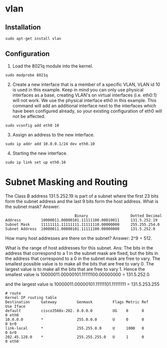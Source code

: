 # vlan

## Installation
```
sudo apt-get install vlan
```

## Configuration

1. Load the 8021q module into the kernel. 
```
sudo modprobe 8021q
```

2. Create a new interface that is a member of a specific VLAN, VLAN id 10 is used in this example. Keep in mind you can only use physical interfaces as a base, creating VLAN's on virtual interfaces (i.e. eth0:1) will not work. We use the physical interface eth0 in this example. This command will add an additional interface next to the interfaces which have been configured already, so your existing configuration of eth0 will not be affected.
```
sudo vconfig add eth0 10
```
3. Assign an address to the new interface.
```
sudo ip addr add 10.0.0.1/24 dev eth0.10
```
4. Starting the new interface.
```
sudo ip link set up eth0.10
```

# Subnet Masking and Routing

The Class B address 131.5.252.19 is part of a subnet where the first 23 bits form the subnet address and the last 9 bits form the host address. What is the subnet mask? Answer:
```
  							   Binary 					Dotted Decimal
Address 		10000011.00000101.11111100.00010011 	131.5.252.19
Subnet Mask 	11111111.11111111.11111110.00000000 	255.255.254.0
Subnet Address 	10000011.00000101.11111100.00000000 	131.5.252.0
```
How many host addresses are there on the subnet? Answer: 2^9 = 512.

What is the range of host addresses for this subnet. Ans: The bits in the address that correspond to a 1 in the subnet mask are fixed, but the bits in the address that correspond to a 0 in the subnet mask are free to vary. The smallest possible value is to make all the bits that are free to vary 0. The largest value is to make all the bits that are free to vary 1. Hence the smallest value is 10000011.00000101.11111100.00000000 = 131.5.252.0

and the largest value is 10000011.00000101.11111101.11111111 = 131.5.253.255

```
# route
Kernel IP routing table
Destination     Gateway         Genmask         Flags Metric Ref    Use Iface
default         cisco3560x-202. 0.0.0.0         UG    0      0        0 eth0
10.0.0.0        *               255.0.0.0       U     0      0        0 br0
link-local      *               255.255.0.0     U     1000   0        0 br0
202.45.128.0    *               255.255.255.0   U     1      0        0 eth0
```